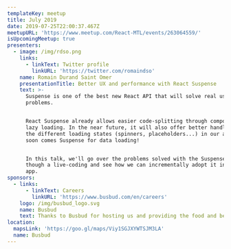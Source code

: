 ```yaml
---
templateKey: meetup
title: July 2019
date: 2019-07-25T22:00:37.467Z
meetupURL: 'https://www.meetup.com/React-MTL/events/263064559/'
isUpcomingMeetup: true
presenters:
  - image: /img/rdso.png
    links:
      - linkText: Twitter profile
        linkURL: 'https://twitter.com/romaindso'
    name: Romain Durand Saint Omer
    presentationTitle: Better UX and performance with React Suspense
    text: >-
      Suspense is one of the best new React API that will solve real user
      problems.


      React Suspense already allows easier code-splitting through components'
      lazy loading. In the near future, it will also offer better handling of
      the different loading states (spinners, placeholders...) in our apps. And
      soon comes Suspense for data loading!


      In this talk, we'll go over the problems solved with the Suspense API
      though a live-coding and see how we can incrementally adopt it in a demo
      app.
sponsors:
  - links:
      - linkText: Careers
        linkURL: 'https://www.busbud.com/en/careers'
    logo: /img/busbud_logo.svg
    name: Busbud
    text: Thanks to Busbud for hosting us and providing the food and beverages!
location:
  mapsLink: 'https://goo.gl/maps/Viy1SGJXYWTSJM3LA'
  name: Busbud
---
```


